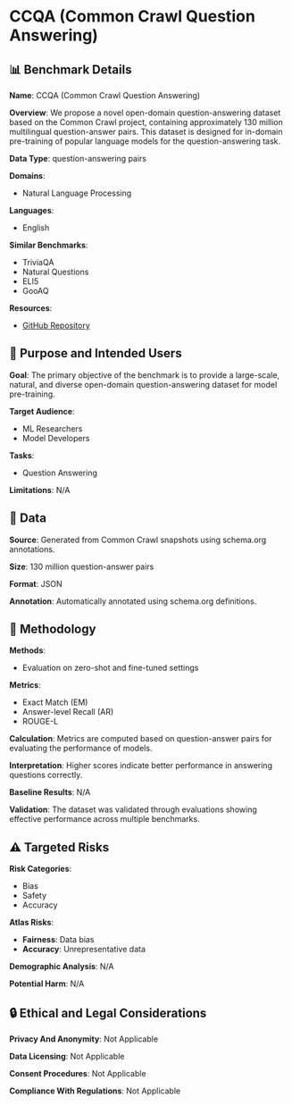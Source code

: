 # CCQA (Common Crawl Question Answering)

## 📊 Benchmark Details

**Name**: CCQA (Common Crawl Question Answering)

**Overview**: We propose a novel open-domain question-answering dataset based on the Common Crawl project, containing approximately 130 million multilingual question-answer pairs. This dataset is designed for in-domain pre-training of popular language models for the question-answering task.

**Data Type**: question-answering pairs

**Domains**:
- Natural Language Processing

**Languages**:
- English

**Similar Benchmarks**:
- TriviaQA
- Natural Questions
- ELI5
- GooAQ

**Resources**:
- [GitHub Repository](https://github.com/facebookresearch/CCQA)

## 🎯 Purpose and Intended Users

**Goal**: The primary objective of the benchmark is to provide a large-scale, natural, and diverse open-domain question-answering dataset for model pre-training.

**Target Audience**:
- ML Researchers
- Model Developers

**Tasks**:
- Question Answering

**Limitations**: N/A

## 💾 Data

**Source**: Generated from Common Crawl snapshots using schema.org annotations.

**Size**: 130 million question-answer pairs

**Format**: JSON

**Annotation**: Automatically annotated using schema.org definitions.

## 🔬 Methodology

**Methods**:
- Evaluation on zero-shot and fine-tuned settings

**Metrics**:
- Exact Match (EM)
- Answer-level Recall (AR)
- ROUGE-L

**Calculation**: Metrics are computed based on question-answer pairs for evaluating the performance of models.

**Interpretation**: Higher scores indicate better performance in answering questions correctly.

**Baseline Results**: N/A

**Validation**: The dataset was validated through evaluations showing effective performance across multiple benchmarks.

## ⚠️ Targeted Risks

**Risk Categories**:
- Bias
- Safety
- Accuracy

**Atlas Risks**:
- **Fairness**: Data bias
- **Accuracy**: Unrepresentative data

**Demographic Analysis**: N/A

**Potential Harm**: N/A

## 🔒 Ethical and Legal Considerations

**Privacy And Anonymity**: Not Applicable

**Data Licensing**: Not Applicable

**Consent Procedures**: Not Applicable

**Compliance With Regulations**: Not Applicable
